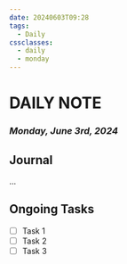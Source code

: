```yaml
---
date: 20240603T09:28
tags:
  - Daily
cssclasses:
  - daily
  - monday
---
```

# DAILY NOTE
### *Monday, June 3rd, 2024*

## Journal
...

## Ongoing Tasks
- [ ] Task 1
- [ ] Task 2
- [ ] Task 3
